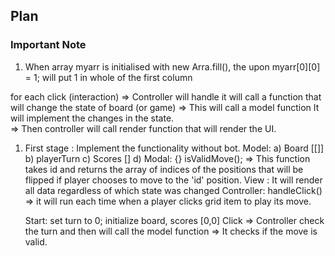 ## Plan

### Important Note

1. When array myarr is initialised with new Arra.fill(), the upon myarr[0][0] = 1; will put 1 in whole of the first column

for each click (interaction) => Controller will handle it
will call a function that will change the state of board (or game)
=> This will call a model function It will implement the changes in the state.  
=> Then controller will call render function that will render the UI.

1. First stage : Implement the functionality without bot.
   Model: a) Board [[]] b) playerTurn c) Scores [] d) Modal: {}
   isValidMove(); => This function takes id and returns the array of indices of the positions that will be flipped if player chooses to move to the 'id' position.
   View : It will render all data regardless of which state was changed
   Controller: handleClick() => it will run each time when a player clicks grid item to play its move.

   Start: set turn to 0; initialize board, scores [0,0]
   Click => Controller check the turn and then will call the model function
   => It checks if the move is valid.
